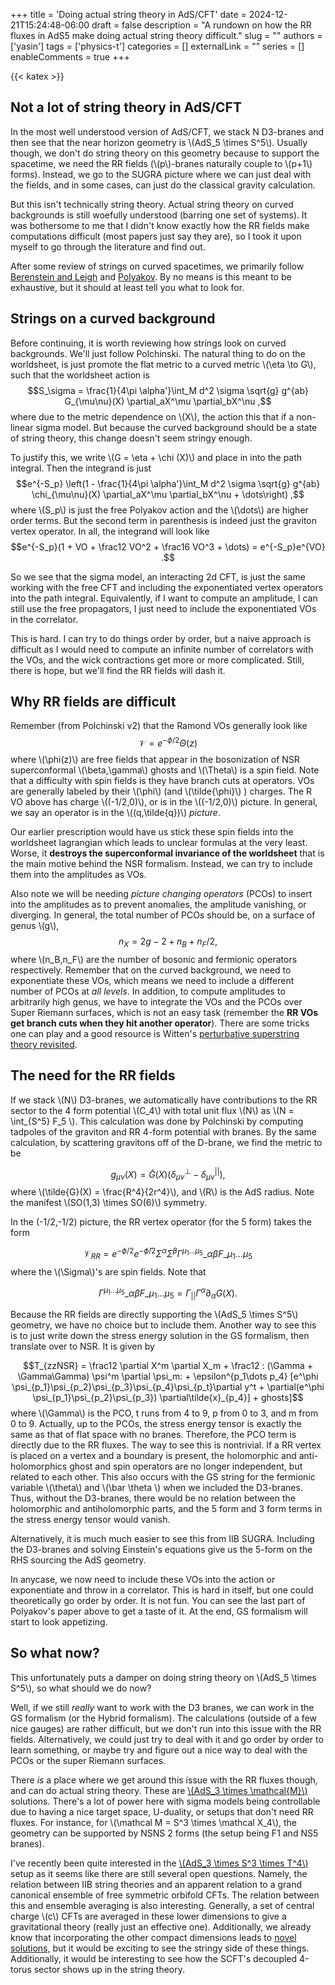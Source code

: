 +++
title = 'Doing actual string theory in AdS/CFT'
date = 2024-12-21T15:24:48-06:00
draft = false
description = "A rundown on how the RR fluxes in AdS5 make doing actual string theory difficult."
slug = ""
authors = ['yasin']
tags = ['physics-t']
categories = []
externalLink = ""
series = []
enableComments = true
+++

{{< katex >}}

## Not a lot of string theory in AdS/CFT

In the most well understood version of AdS/CFT, we stack N D3-branes and then see that the near horizon geometry is \\(AdS_5 \times S^5\\). Usually though, we don't do string theory on this geometry because to support the spacetime, we need the RR fields (\\(p\\)-branes naturally couple to \\(p+1\\) forms). Instead, we go to the SUGRA picture where we can just deal with the fields, and in some cases, can just do the classical gravity calculation. 

But this isn't technically string theory. Actual string theory on curved backgrounds is still woefully understood (barring one set of systems). It was bothersome to me that I didn't know exactly how the RR fields make computations difficult (most papers just say they are), so I took it upon myself to go through the literature and find out.

After some review of strings on curved spacetimes, we primarily follow [Berenstein and Leigh](https://arxiv.org/abs/hep-th/9904104) and [Polyakov](https://arxiv.org/abs/hep-th/9812044). By no means is this meant to be exhaustive, but it should at least tell you what to look for.

## Strings on a curved background
Before continuing, it is worth reviewing how strings look on curved backgrounds. We'll just follow Polchinski. The natural thing to do on the worldsheet, is just promote the flat metric to a curved metric \\(\eta \to G\\), such that the worldsheet action is 
$$S_\sigma = \frac{1}{4\pi \alpha'}\int_M d^2 \sigma \sqrt{g} g^{ab} G_{\mu\nu}(X) \partial_aX^\mu \partial_bX^\nu ,$$
where due to the metric dependence on \\(X\\), the action this that if a non-linear sigma model. But because the curved background should be a state of string theory, this change doesn't seem stringy enough. 

To justify this, we write \\(G = \eta + \chi (X)\\) and place in into the path integral. Then the integrand is just $$e^{-S_p} \left(1 - \frac{1}{4\pi \alpha'}\int_M d^2 \sigma \sqrt{g} g^{ab} \chi_{\mu\nu}(X) \partial_aX^\mu \partial_bX^\nu + \dots\right) ,$$ where \\(S_p\\) is just the free Polyakov action and the \\(\dots\\) are higher order terms. But the second term in parenthesis is indeed just the graviton vertex operator. In all, the integrand will look like $$e^{-S_p}(1 + VO + \frac12 VO^2 + \frac16 VO^3 + \dots) = e^{-S_p}e^{VO}  .$$ 

So we see that the sigma model, an interacting 2d CFT, is just the same working with the free CFT and including the exponentiated vertex operators into the path integral. Equivalently, if I want to compute an amplitude, I can still use the free propagators, I just need to include the exponentiated VOs in the correlator.

This is hard. I can try to do things order by order, but a naive approach is difficult as I would need to compute an infinite number of correlators with the VOs, and the wick contractions get more or more complicated. Still, there is hope, but we'll find the RR fields will dash it.


## Why RR fields are difficult

Remember (from Polchinski v2) that the Ramond VOs generally look like $$\mathscr{V} = e^{-\phi/2} \Theta(z)$$ where \\(\phi(z)\\) are free fields that appear in the bosonization of NSR superconformal \\(\beta,\gamma\\) ghosts and \\(\Theta\\) is a spin field. Note that a difficulty with spin fields is they have branch cuts at operators. VOs are generally labeled by their \\(\phi\\) (and \\(\tilde{\phi}\\) ) charges. The R VO above has charge \\((-1/2,0)\\), or is in the \\((-1/2,0)\\) picture. In general, we say an operator is in the \\((q,\tilde{q})\\) *picture*. 

Our earlier prescription would have us stick these spin fields into the worldsheet lagrangian which leads to unclear formulas at the very least. Worse, it **destroys the superconformal invariance of the worldsheet** that is the main motive behind the NSR formalism. Instead, we can try to include them into the amplitudes as VOs.

Also note we will be needing *picture changing operators* (PCOs) to insert into the amplitudes as to prevent anomalies, the amplitude vanishing, or diverging. In general, the total number of PCOs should be, on a surface of genus \\(g\\), $$n_X=2g-2 + n_B + n_F/2,$$
where \\(n_B,n_F\\) are the number of bosonic and fermionic operators respectively. Remember that on the curved background, we need to exponentiate these VOs, which means we need to include a different number of PCOs at *all levels*. In addition, to compute amplitudes to arbitrarily high genus, we have to integrate the VOs and the PCOs over Super Riemann surfaces, which is not an easy task (remember the **RR VOs get branch cuts when they hit another operator**). There are some tricks one can play and a good resource is Witten's [perturbative superstring theory revisited](https://arxiv.org/abs/1209.5461).

## The need for the RR fields

If we stack \\(N\\) D3-branes, we automatically have contributions to the RR sector to the 4 form potential \\(C_4\\) with total unit flux \\(N\\) as \\(N = \int_{S^5} F_5 \\). This calculation was done by Polchinski by computing tadpoles of the graviton and RR 4-form potential with branes. By the same calculation, by scattering gravitons off of the D-brane, we find the metric to be

$$g_{\mu \nu}(X) = \tilde{G}(X)(\delta_{\mu\nu}^\perp - \delta_{\mu\nu}^{||}),$$
where \\(\tilde{G}(X) = \frac{R^4}{2r^4}\\), and \\(R\\) is the AdS radius. Note the manifest \\(SO(1,3) \times SO(6)\\) symmetry.

In the (-1/2,-1/2) picture, the RR vertex operator (for the 5 form) takes the form 

$$\mathscr{V}_{RR} = e^{-\phi/2} e^{-\tilde{\phi}/2} \Sigma^\alpha \bar{\Sigma}^\beta  \Gamma^{\mu_1\dots \mu_5}\_{\alpha\beta} F\_{\mu_1\dots \mu_5}$$ where the \\(\Sigma\\)'s are spin fields. Note that 

$$\Gamma^{\mu_1\dots \mu_5}\_{\alpha\beta} F\_{\mu_1\dots \mu_5} = \Gamma_{||}\Gamma^\alpha \partial_\alpha G(X).$$

Because the RR fields are directly supporting the \\(AdS_5 \times S^5\\) geometry, we have no choice but to include them. Another way to see this is to just write down the stress energy solution in the GS formalism, then translate over to NSR. It is given by 

$$T_{zzNSR} = \frac12 \partial X^m \partial X_m + \frac12 : (\Gamma + \Gamma\Gamma) \psi^m \partial \psi_m: + \epsilon^{p_1\dots p_4} [e^\phi \psi_{p_1}\psi_{p_2}\psi_{p_3}\psi_{p_4}\psi_{p_t}\partial y^t + \partial(e^\phi \psi_{p_1}\psi_{p_2}\psi_{p_3}) \partial\tilde{x}_{p_4}] + ghosts]$$
where \\(\Gamma\\) is the PCO, t runs from 4 to 9, p from 0 to 3, and m from 0 to 9. Actually, up to the PCOs, the stress energy tensor is exactly the same as that of flat space with no branes. Therefore, the PCO term is directly due to the RR fluxes. The way to see this is nontrivial. If a RR vertex is placed on a vertex and a boundary is present, the holomorphic and anti-holomorphics ghost and spin operators are no longer independent, but related to each other. This also occurs with the GS string for the fermionic variable \\(\theta\\) and \\(\bar \theta \\) when we included the D3-branes. Thus, without the D3-branes, there would be no relation between the holomorphic and antiholomorphic parts, and the 5 form and 3 form terms in the stress energy tensor would vanish.

Alternatively, it is much much easier to see this from IIB SUGRA. Including the D3-branes and solving Einstein's equations give us the 5-form on the RHS sourcing the AdS geometry.

In anycase, we now need to include these VOs into the action or exponentiate and throw in a correlator. This is hard in itself, but one could theoretically go order by order. It is not fun. You can see the last part of Polyakov's paper above to get a taste of it. At the end, GS formalism will start to look appetizing.

## So what now?
This unfortunately puts a damper on doing string theory on \\(AdS_5 \times S^5\\), so what should we do now?

Well, if we still *really* want to work with the D3 branes, we can work in the GS formalism (or the Hybrid formalism). The calculations (outside of a few nice gauges) are rather difficult, but we don't run into this issue with the RR fields. Alternatively, we could just try to deal with it and go order by order to learn something, or maybe try and figure out a nice way to deal with the PCOs or the super Riemann surfaces. 

There *is* a place where we get around this issue with the RR fluxes though, and can do actual string theory. These are [\\(AdS_3 \times \mathcal{M}\\) ](https://arxiv.org/abs/hep-th/9902098)solutions. There's a lot of power here with sigma models being controllable due to having a nice target space, U-duality, or setups that don't need RR fluxes. For instance, for \\(\mathcal M = S^3 \times \mathcal X_4\\), the geometry can be supported by NSNS 2 forms (the setup being F1 and NS5 branes). 

I've recently been quite interested in the [\\(AdS_3 \times S^3 \times T^4\\) ](https://arxiv.org/abs/2406.14605)setup as it seems like there are still several open questions. Namely, the relation between IIB string theories and an apparent relation to a grand canonical ensemble of free symmetric orbifold CFTs. The relation between this and ensemble averaging is also interesting. Generally, a set of central charge \\(c\\) CFTs are averaged in these lower dimensions to give a gravitational theory (really just an effective one). Additionally, we already know that incorporating the other compact dimensions leads to [novel solutions,](https://arxiv.org/abs/2412.01885) but it would be exciting to see the stringy side of these things. Additionally, it would be interesting to see how the SCFT's decoupled 4-torus sector shows up in the string theory.

